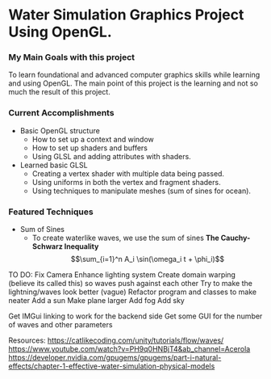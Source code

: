 # Water Simulation Graphics Project Using OpenGL.

### My Main Goals with this project
To learn foundational and advanced computer graphics skills while learning and using OpenGL. 
The main point of this project is the learning and not so much the result of this project.

### Current Accomplishments
* Basic OpenGL structure
  * How to set up a context and window
  * How to set up shaders and buffers
  * Using GLSL and adding attributes with shaders.
* Learned basic GLSL
  * Creating a vertex shader with multiple data being passed.
  * Using uniforms in both the vertex and fragment shaders.
  * Using techniques to manipulate meshes (sum of sines for ocean).

### Featured Techniques
* Sum of Sines
  * To create waterlike waves, we use the sum of sines
 **The Cauchy-Schwarz Inequality**\
$$\sum_{i=1}^n A_i \sin(\omega_i t + \phi_i)$$

TO DO:
Fix Camera
Enhance lighting system
Create domain warping (believe its called this) so waves push against each other
Try to make the lightning/waves look better (vague)
Refactor program and classes to make neater
Add a sun
Make plane larger
Add fog
Add sky


Get IMGui linking to work for the backend side
Get some GUI for the number of waves and other parameters


Resources:
https://catlikecoding.com/unity/tutorials/flow/waves/
https://www.youtube.com/watch?v=PH9q0HNBjT4&ab_channel=Acerola
https://developer.nvidia.com/gpugems/gpugems/part-i-natural-effects/chapter-1-effective-water-simulation-physical-models
